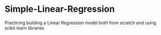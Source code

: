 # Simple-Linear-Regression

Practicing building a Linear Regression model both from scratch and using scikit learn libraries
